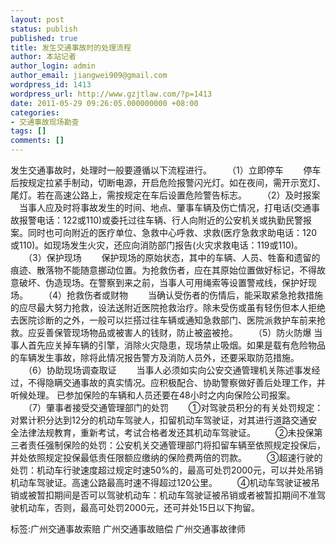 ```yaml
---
layout: post
status: publish
published: true
title: 发生交通事故时的处理流程
author: 本站记者
author_login: admin
author_email: jiangwei909@gmail.com
wordpress_id: 1413
wordpress_url: http://www.gzjtlaw.com/?p=1413
date: 2011-05-29 09:26:05.000000000 +08:00
categories:
- 交通事故现场勘查
tags: []
comments: []
---
```

发生交通事故时，处理时一般要遵循以下流程进行。 　　（1）立即停车 　　停车后按规定拉紧手制动，切断电源，开启危险报警闪光灯。如在夜间，需开示宽灯、尾灯。若在高速公路上，需按规定在车后设置危险警告标志。 　　（2）及时报案 　当事人应及时将事故发生的时间、地点、肇事车辆及伤亡情况，打电话(交通事故报警电话：122或110)或委托过往车辆、行人向附近的公安机关或执勤民警报案。同时也可向附近的医疗单位、急救中心呼救、求救(医疗急救求助电话：120或110)。如现场发生火灾，还应向消防部门报告(火灾求救电话：119或110)。 　　（3）保护现场 　　保护现场的原始状态，其中的车辆、人员、牲畜和遗留的痕迹、散落物不能随意挪动位置。为抢救伤者，应在其原始位置做好标记，不得故意破坏、伪造现场。在警察到来之前，当事人可用绳索等设置警戒线，保护好现场。 　　（4）抢救伤者或财物 　　当确认受伤者的伤情后，能采取紧急抢救措施的应尽最大努力抢救，设法送附近医院抢救治疗。除未受伤或虽有轻伤但本人拒绝去医院诊断的之外，一般可以拦搭过往车辆或通知急救部门、医院派救护车前来抢救。应妥善保管现场物品或被害人的钱财，防止被盗被抢。 　　（5）防火防爆 当事人首先应关掉车辆的引擎，消除火灾隐患，现场禁止吸烟。如果是载有危险物品的车辆发生事故，除将此情况报告警方及消防人员外，还要采取防范措施。 　　（6）协助现场调查取证 　　当事人必须如实向公安交通管理机关陈述事发经过，不得隐瞒交通事故的真实情况。应积极配合、协助警察做好善后处理工作，并听候处理。 已参加保险的车辆和人员还要在48小时之内向保险公司报案。 　　（7）肇事者接受交通管理部门的处罚 　　①对驾驶员积分的有关处罚规定：对累计积分达到12分的机动车驾驶人，扣留机动车驾驶证，对其进行道路交通安全法律法规教育，重新考试，考试合格者发还其机动车驾驶证。 　　②未投保第三者责任强制保险的处罚：公安机关交通管理部门将扣留车辆至依照规定投保后，并处依照规定投保最低责任限额应缴纳的保险费两倍的罚款。 　　③超速行驶的处罚：机动车行驶速度超过规定时速50%的，最高可处罚2000元，可以并处吊销机动车驾驶证。高速公路最高时速不得超过120公里。 　　④机动车驾驶证被吊销或被暂扣期间是否可以驾驶机动车：机动车驾驶证被吊销或者被暂扣期间不准驾驶机动车，否则，最高可处罚2000元，还可并处15日以下拘留。标签:广州交通事故索赔 广州交通事故赔偿 广州交通事故律师
